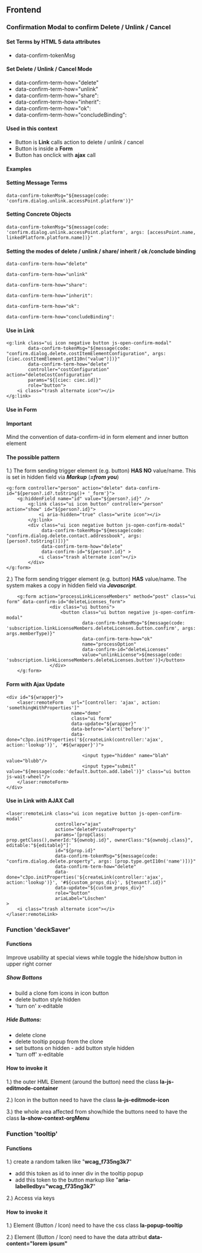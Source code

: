 ## Frontend

### Confirmation Modal to confirm Delete / Unlink / Cancel

#### Set Terms by HTML 5 data attributes
- data-confirm-tokenMsg

#### Set Delete / Unlink / Cancel Mode
- data-confirm-term-how="delete"
- data-confirm-term-how="unlink"
- data-confirm-term-how="share":
- data-confirm-term-how="inherit":
- data-confirm-term-how="ok":
- data-confirm-term-how="concludeBinding":
#### Used in this context
- Button is **Link** calls action to delete / unlink / cancel
- Button is inside a **Form**
- Button has onclick with **ajax** call


#### Examples
#### Setting Message Terms

```
data-confirm-tokenMsg="${message(code: 'confirm.dialog.unlink.accessPoint.platform')}"
```


#### Setting Concrete Objects

```
data-confirm-tokenMsg="${message(code: 'confirm.dialog.unlink.accessPoint.platform', args: [accessPoint.name, linkedPlatform.platform.name])}"
```
#### Setting the modes of delete / unlink / share/ inherit / ok /conclude binding

```
data-confirm-term-how="delete"
```
```
data-confirm-term-how="unlink"
```
```
data-confirm-term-how="share":
```
```
data-confirm-term-how="inherit":
```
```
data-confirm-term-how="ok":
```
```
data-confirm-term-how="concludeBinding":
```


#### Use in Link

```
<g:link class="ui icon negative button js-open-confirm-modal"
        data-confirm-tokenMsg="${message(code: "confirm.dialog.delete.costItemElementConfiguration", args: [ciec.costItemElement.getI10n("value")])}"
        data-confirm-term-how="delete"
        controller="costConfiguration" action="deleteCostConfiguration"
        params="${[ciec: ciec.id]}"
        role="button">
    <i class="trash alternate icon"></i>
</g:link>

```

#### Use in Form

#### Important

Mind the convention of data-confirm-id in form element and inner button element

#### The possible pattern

1.) The form sending trigger element (e.g. button) **HAS NO** value/name. This is set in hidden field via ***Markup*** (***=from you***)

```
<g:form controller="person" action="delete" data-confirm-id="${person?.id?.toString()+ '_form'}">
    <g:hiddenField name="id" value="${person?.id}" />
        <g:link class="ui icon button" controller="person" action="show" id="${person?.id}">
            <i aria-hidden="true" class="write icon"></i>
        </g:link>
        <div class="ui icon negative button js-open-confirm-modal"
             data-confirm-tokenMsg="${message(code: "confirm.dialog.delete.contact.addressbook", args: [person?.toString()])}"
             data-confirm-term-how="delete"
             data-confirm-id="${person?.id}" >
            <i class="trash alternate icon"></i>
        </div>
</g:form>
```
2.) The form sending trigger element (e.g. button) **HAS** value/name. The system makes a copy in hidden field via ***Javascript***.

```
    <g:form action="processLinkLicenseMembers" method="post" class="ui form" data-confirm-id="deleteLicenses_form">
                <div class="ui buttons">
                    <button class="ui button negative js-open-confirm-modal"
                            data-confirm-tokenMsg="${message(code: 'subscription.linkLicenseMembers.deleteLicenses.button.confirm', args: args.memberType)}"
                            data-confirm-term-how="ok"
                            name="processOption"
                            data-confirm-id="deleteLicenses"
                            value="unlinkLicense">${message(code: 'subscription.linkLicenseMembers.deleteLicenses.button')}</button>
                </div>
    </g:form>
```

#### Form with Ajax Update

```
<div id="${wrapper}">
    <laser:remoteForm   url="[controller: 'ajax', action: 'somethingWithProperties']"
                        name="demo" 
                        class="ui form"
                        data-update="${wrapper}"
                        data-before="alert('before')"
                        data-done="c3po.initProperties('${createLink(controller:'ajax', action:'lookup')}', '#${wrapper}')">

                            <input type="hidden" name="blah" value="blubb"/>
                            <input type="submit" value="${message(code:'default.button.add.label')}" class="ui button js-wait-wheel"/>
    </laser:remoteForm>
</div>
```

#### Use in Link with AJAX Call

```
<laser:remoteLink class="ui icon negative button js-open-confirm-modal"
                  controller="ajax"
                  action="deletePrivateProperty"
                  params='[propClass: prop.getClass(),ownerId:"${ownobj.id}", ownerClass:"${ownobj.class}", editable:"${editable}"]'
                  id="${prop.id}"
                  data-confirm-tokenMsg="${message(code: "confirm.dialog.delete.property", args: [prop.type.getI10n('name')])}"
                  data-confirm-term-how="delete"
                  data-done="c3po.initProperties('${createLink(controller:'ajax', action:'lookup')}', '#${custom_props_div}', ${tenant?.id})"
                  data-update="${custom_props_div}"
                  role="button"
                  ariaLabel="Löschen"
>
    <i class="trash alternate icon"></i>
</laser:remoteLink>

```

### Function 'deckSaver'

#### Functions

Improve usability at special views while toggle the hide/show button in upper right corner

##### Show Bottons
- build a clone fom icons in icon button
- delete button style hidden
- 'turn on' x-editable

##### Hide Buttons:
- delete clone
- delete tooltip popup from the clone
- set buttons on hidden - add button style hidden
- 'turn off' x-editable

#### How to invoke it

1.) the outer HML Element (around the button) need the class <b>la-js-editmode-container</b>

2.) Icon in the button need to have the class <b>la-js-editmode-icon</b>

3.) the whole area affected from show/hide the buttons need to have the class <b>la-show-context-orgMenu</b>

### Function 'tooltip'

#### Functions

1.) create a random talken like "<b>wcag_f735ng3k7</b>"
- add this token as id to inner div in the tooltip popup
- add this token to the button markup like "<b>aria-labelledby="wcag_f735ng3k7</b>"

2.) Access via keys

#### How to invoke it

1.) Element (Button / Icon) need to have the css class <b>la-popup-tooltip</b>

2.) Element (Button / Icon) need to have the data attribut <b>data-content="lorem ipsum"</b>


